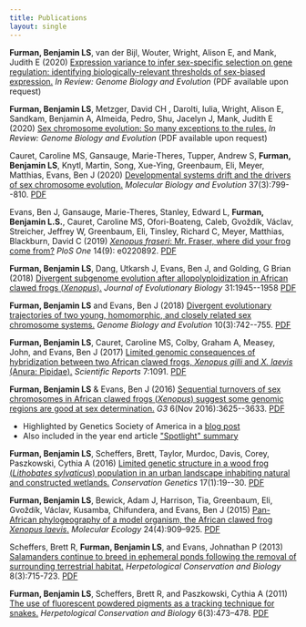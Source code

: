 ```yaml
---
title: Publications
layout: single
---
```


**Furman, Benjamin LS**, van der Bijl, Wouter, Wright, Alison E, and Mank, Judith E (2020) <u>Expression variance to infer sex-specific selection on gene regulation: identifying biologically-relevant thresholds of sex-biased expression.</u> *In Review: Genome Biology and Evolution* (PDF available upon request)


**Furman, Benjamin LS**, Metzger, David CH , Darolti, Iulia, Wright, Alison E, Sandkam, Benjamin A, Almeida, Pedro, Shu, Jacelyn J, Mank, Judith E (2020) <u>Sex chromosome evolution: So many exceptions to the rules.</u> *In Review: Genome Biology and Evolution* (PDF available upon request)

Cauret, Caroline MS, Gansauge, Marie-Theres, Tupper, Andrew S, **Furman, Benjamin LS**, Knytl, Martin, Song, Xue-Ying, Greenbaum, Eli, Meyer, Matthias, Evans, Ben J (2020) <u>Developmental systems drift and the drivers of sex chromosome evolution.</u> *Molecular Biology and Evolution* 37(3):799--810. [PDF](/assets/papers/Cauret_etal_MBE_2020.pdf)

Evans, Ben J, Gansauge, Marie-Theres, Stanley, Edward L, **Furman, Benjamin L.S.**, Cauret, Caroline MS, Ofori-Boateng, Caleb, Gvoždík, Václav, Streicher, Jeffrey W, Greenbaum, Eli, Tinsley, Richard C, Meyer, Matthias, Blackburn, David C (2019) <u><i>Xenopus fraseri</i>: Mr. Fraser, where did your frog come from?</u> *PloS One* 14(9): e0220892. [PDF](/assets/papers/2019_PLoSOne_Fraseri_Evans_etal.pdf)

**Furman, Benjamin LS**, Dang, Utkarsh J, Evans, Ben J, and Golding, G Brian (2018) <u>Divergent subgenome evolution after allopolyploidization in African clawed frogs (*Xenopus*).</u> *Journal of Evolutionary Biology* 31:1945--1958 [PDF](/assets/papers/2018_JEB_DuplicateGene_Evol.pdf)

**Furman, Benjamin LS** and Evans, Ben J (2018) <u>Divergent evolutionary trajectories of two young, homomorphic, and closely related sex chromosome systems.</u> *Genome Biology and Evolution* 10(3):742--755. [PDF](/assets/papers/Furman_Evans_GBE2018-All.pdf)

**Furman, Benjamin LS**, Cauret, Caroline MS, Colby, Graham A, Measey, John, and Evans, Ben J (2017) <u>Limited genomic consequences of hybridization between two African clawed frogs, <i>Xenopus gilli</i> and <i>X. laevis</i> (Anura: Pipidae).</u> *Scientific Reports* 7:1091. [PDF](/assets/papers/Furmanetal_2017_SciRepts.pdf)

**Furman, Benjamin LS** & Evans, Ben J (2016) <u>Sequential turnovers of sex chromosomes in African clawed frogs (<i>Xenopus</i>) suggest some genomic regions are good at sex determination.</u> *G3* 6(Nov 2016):3625--3633. [PDF](/assets/papers/Furman_Evans_2016_G3_JournalVersion_wSupp.pdf)


* Highlighted by Genetics Society of America in a [blog post](http://genestogenomes.org/sex-chromosome-turnover-in-frogs-hints-at-evolutionary-patterns/)
* Also included in the year end article ["Spotlight" summary](http://genestogenomes.org/2016-g3-genesgenomesgenetics-spotlight/)


**Furman, Benjamin LS**, Scheffers, Brett, Taylor, Murdoc, Davis, Corey, Paszkowski, Cythia A (2016) <u>Limited genetic structure in a wood frog (<i>Lithobates sylvaticus</i>) population in an urban landscape inhabiting natural and constructed wetlands.</u> *Conservation Genetics* 17(1):19--30. [PDF](/assets/papers/ConGen2015.pdf)

**Furman, Benjamin LS**, Bewick, Adam J, Harrison, Tia, Greenbaum, Eli, Gvoždík, Václav, Kusamba, Chifundera, and Evans, Ben J (2015) <u>Pan-African phylogeography of a model organism, the African clawed frog <i>Xenopus laevis</i>.</u> *Molecular Ecology* 24(4):909–925. [PDF](/assets/papers/furmanetal2015.pdf)

Scheffers, Brett R, **Furman, Benjamin LS**, and Evans, Johnathan P (2013) <u>Salamanders continue to breed in ephemeral ponds following the removal of surrounding terrestrial habitat.</u> *Herpetological Conservation and Biology* 8(3):715-723. [PDF](/assets/papers/scheffers2013.pdf)

**Furman, Benjamin LS**, Scheffers, Brett R, and Paszkowski, Cythia A (2011) <u>The use of fluorescent powdered pigments as a tracking technique for snakes.</u> *Herpetological Conservation and Biology* 6(3):473–478. [PDF](/assets/papers/furman2011_herpconbio.pdf)
